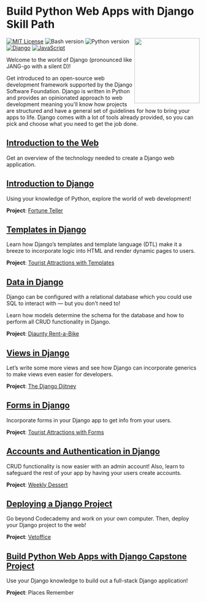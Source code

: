 # Build Python Web Apps with Django Skill Path

[<img src="https://github.com/Codecademy/learn-cpp/blob/master/logo.png" align="right" width=170;>](https://www.codecademy.com)

<!-- [![](https://img.shields.io/badge/language-English-blue.svg)](./README.md) -->

[![MIT License](https://img.shields.io/badge/License-MIT-yellow.svg)](https://opensource.org/licenses/MIT)
![Bash version](https://img.shields.io/badge/Bash-4.4+-blue.svg)
![Python version](https://img.shields.io/badge/Python-3.9-blue.svg)
[![Django](https://img.shields.io/badge/Django-3.2.9-green)](https://www.djangoproject.com/)
[![JavaScript](https://img.shields.io/badge/JavaScript-ES6-yellow)](https://developer.mozilla.org/en-US/docs/Web/JavaScript)

Welcome to the world of Django (pronounced like JANG-go with a silent D)!

Get introduced to an open-source web development framework supported by the Django Software Foundation. Django is written in Python and provides an opinionated approach to web development meaning you'll know how projects are structured and have a general set of guidelines for how to bring your apps to life. Django comes with a lot of tools already provided, so you can pick and choose what you need to get the job done.

## [Introduction to the Web](1-django-introduction-to-the-web)

Get an overview of the technology needed to create a Django web application.

## [Introduction to Django](2-introduction-to-django)

Using your knowledge of Python, explore the world of web development!

**Project**: [Fortune Teller](2-introduction-to-django/fortuneteller)

## [Templates in Django](3-templates-in-django)

Learn how Django’s templates and template language (DTL) make it a breeze to incorporate logic into HTML and render dynamic pages to users.

**Project**: [Tourist Attractions with Templates](3-templates-in-django/touristAttractions)

## [Data in Django](4-data-in-django)

Django can be configured with a relational database which you could use SQL to interact with — but you don’t need to!

Learn how models determine the schema for the database and how to perform all CRUD functionality in Django.

**Project**: [Djaunty Rent-a-Bike](4-data-in-django/BikeRental)

## [Views in Django](5-views-in-django)

Let’s write some more views and see how Django can incorporate generics to make views even easier for developers.

**Project**: [The Django Djitney](5-views-in-django/djangodjitney)

## [Forms in Django](6-forms-in-django)

Incorporate forms in your Django app to get info from your users.

**Project**: [Tourist Attractions with Forms](6-forms-in-django/touristAttractions)

## [Accounts and Authentication in Django](7-accounts-and-authentication-in-django)

CRUD functionality is now easier with an admin account! Also, learn to safeguard the rest of your app by having your users create accounts.

**Project**: [Weekly Dessert](7-accounts-and-authentication-in-django/cafeteria)

## [Deploying a Django Project](8-deploying-a-django-project)

Go beyond Codecademy and work on your own computer. Then, deploy your Django project to the web!

**Project**: [Vetoffice](8-deploying-a-django-project/djangovet)

## [Build Python Web Apps with Django Capstone Project](9-django-capstone-project)

Use your Django knowledge to build out a full-stack Django application!

**Project**: Places Remember
